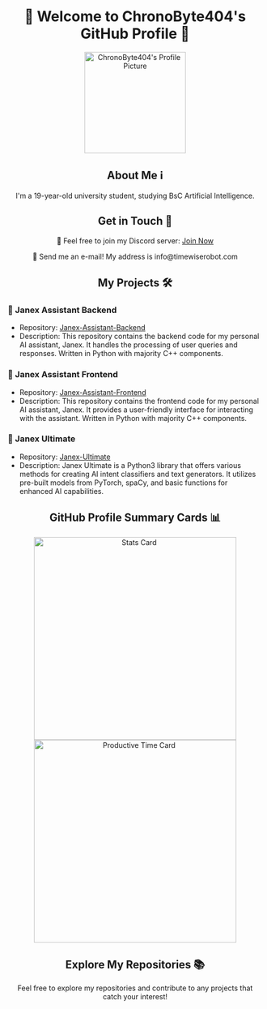 <h1 align="center">👋 Welcome to ChronoByte404's GitHub Profile 🚀</h1>

<p align="center">
  <img src="https://github.com/ChronoByte404.png" alt="ChronoByte404's Profile Picture" width="200">
</p>

<h2 align="center">About Me ℹ️</h2>

<p align="center">I'm a 19-year-old university student, studying BsC Artificial Intelligence.
<h2 align="center">Get in Touch 📧</h2>

<p align="center">💬 Feel free to join my Discord server: <a href="https://discord.gg/jpVcf5yPyE">Join Now</a></p>
<p align="center">📧 Send me an e-mail! My address is info@timewiserobot.com</p>

<h2 align="center">My Projects 🛠️</h2>

### 🤖 Janex Assistant Backend
- Repository: [Janex-Assistant-Backend](https://github.com/ChronoByte404/Janex-Assistant-Backend)
- Description: This repository contains the backend code for my personal AI assistant, Janex. It handles the processing of user queries and responses. Written in Python with majority C++ components.

### 🤖 Janex Assistant Frontend
- Repository: [Janex-Assistant-Frontend](https://github.com/ChronoByte404/Janex-Assistant-Frontend)
- Description: This repository contains the frontend code for my personal AI assistant, Janex. It provides a user-friendly interface for interacting with the assistant. Written in Python with majority C++ components.

### 🤖 Janex Ultimate
- Repository: [Janex-Ultimate](https://github.com/ChronoByte404/Janex-Ultimate)
- Description: Janex Ultimate is a Python3 library that offers various methods for creating AI intent classifiers and text generators. It utilizes pre-built models from PyTorch, spaCy, and basic functions for enhanced AI capabilities.

<h2 align="center">GitHub Profile Summary Cards 📊</h2>

<p align="center">
  <img src="https://github-readme-stats.vercel.app/api/top-langs/?username=ChronoByte404&theme=vue-dark&show_icons=true&hide_border=true&layout=compact" alt="Stats Card" width="400">
  <img src="https://github-readme-stats.vercel.app/api?username=ChronoByte404&theme=vue-dark&show_icons=true&hide_border=true&count_private=true" alt="Productive Time Card" width="400">
</p>

<h2 align="center">Explore My Repositories 📚</h2>

<p align="center">Feel free to explore my repositories and contribute to any projects that catch your interest!</p>
